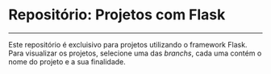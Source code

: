 # Repositório: Projetos com Flask
---

Este repositório é excluisivo para projetos utilizando
o framework Flask. Para visualizar os projetos, selecione 
uma das *branchs*, cada uma contém o nome do projeto
e a sua finalidade.